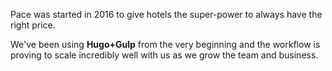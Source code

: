
Pace was started in 2016 to give hotels the super-power to always have the right price.

We've been using **Hugo+Gulp** from the very beginning and the workflow is proving to scale incredibly well with us as we grow the team and business.
